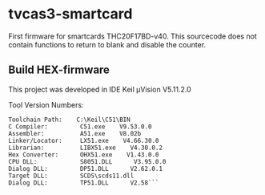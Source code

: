 # tvcas3-smartcard
First firmware for smartcards THC20F17BD-v40. This sourcecode does not contain functions to return to blank and disable the counter.

## Build HEX-firmware
This project was developed in IDE Keil µVision V5.11.2.0

Tool Version Numbers:
```Toolchain:        PK51 Prof. Developers Kit  Version: 9.53.0.0
Toolchain Path:    C:\Keil\C51\BIN
C Compiler:         C51.exe    V9.53.0.0
Assembler:          A51.exe    V8.02b
Linker/Locator:     LX51.exe    V4.66.30.0
Librarian:          LIBX51.exe    V4.30.0.2
Hex Converter:      OHX51.exe    V1.43.0.0
CPU DLL:            S8051.DLL      V3.95.0.0
Dialog DLL:         DP51.DLL      V2.62.0.1
Target DLL:         SCDS\scds11.dll
Dialog DLL:         TP51.DLL      V2.58```
